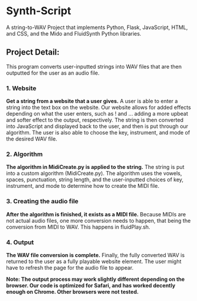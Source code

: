 # Synth-Script
A string-to-WAV Project that implements Python, Flask, JavaScript, HTML, and CSS, and the Mido and FluidSynth Python libraries.

## Project Detail:
This program converts user-inputted strings into WAV files that are then
outputted for the user as an audio file. 

### 1. Website 
**Get a string from a website that a user gives.**
A user is able to enter a string into the text box on the website. Our website allows for added
effects depending on what the user enters, such as ! and ... adding a more upbeat
and softer effect to the output, respectively. The string is then converted into JavaScript and displayed back to the user, and then is put through our algorithm. The user is also able to choose the key, instrument, and mode of the desired WAV file.

### 2. Algorithm
**The algorithm in MidiCreate.py is applied to the string.**
The string is put into a custom algorithm (MidiCreate.py). The algorithm uses the vowels, spaces, punctuation, string length, and the user-inputted choices of key, instrument, and mode to determine how to create the MIDI file. 

### 3. Creating the audio file 
**After the algorithm is finished, it exists as a MIDI file.** Because MIDIs are not actual audio files, one more conversion needs to happen, that being the conversion from MIDI to WAV. This happens in fluidPlay.sh.

### 4. Output 
**The WAV file conversion is complete.** Finally, the fully converted WAV is returned to the user as a fully playable website element. The user might have to refresh the page for the audio file to appear.

**Note: The output process may work slightly different depending on the browser. Our code is optimized for Safari, and has worked decently enough on Chrome. Other browsers were not tested.**






